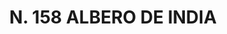 ---
title: "N. 158 ALBERO DE INDIA"
plant-name: "N. 158"
plant-number: "158"
plant-xml: "/assets/xml/plant158.xml"
plant-img1: "/assets/img/plant158_verso.jpg"
plant-img2: "/assets/img/plant158.jpg"
plant-title: "N. 158 ALBERO DE INDIA"
plant-taxon-link: ""
plant-taxon-link: ""
layout: single-xml
---